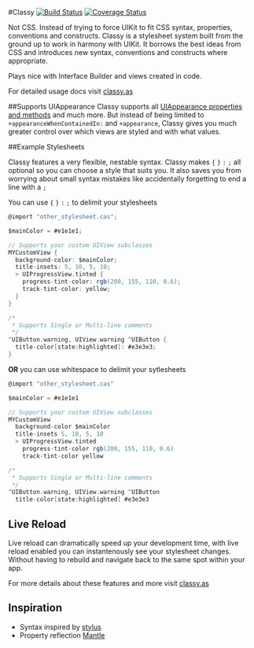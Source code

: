 #Classy [![Build Status](https://travis-ci.org/keithnorm/Classy.svg?branch=master)](https://travis-ci.org/keithnorm/Classy) [![Coverage Status](https://img.shields.io/coveralls/cloudkite/Classy.svg)](https://coveralls.io/r/cloudkite/Classy?branch=master)

Not CSS. Instead of trying to force UIKit to fit CSS syntax, properties, conventions and constructs. Classy is a stylesheet system built from the ground up to work in harmony with UIKit. It borrows the best ideas from CSS and introduces new syntax, conventions and constructs where appropriate.

Plays nice with Interface Builder and views created in code.

For detailed usage docs visit [classy.as](http://classy.as/)

##Supports UIAppearance
Classy supports all [UIAppearance properties and methods](https://github.com/cloudkite/Classy/blob/master/Tests/UIAppearance-setters.md) and much more. But instead of being limited to `+appearanceWhenContainedIn:` and `+appearance`,
Classy gives you much greater control over which views are styled and with what values.

##Example Stylesheets

Classy features a very flexible, nestable syntax. 
Classy makes `{`   `}`   `:`   `;` all optional so you can choose a style that suits you. It also saves you from worrying about small syntax mistakes like accidentally forgetting to end a line with a `;`

You can use `{`   `}`   `:`   `;` to delimit your stylesheets

```Scala
@import "other_stylesheet.cas";

$mainColor = #e1e1e1;

// Supports your custom UIView subclasses
MYCustomView {
  background-color: $mainColor;
  title-insets: 5, 10, 5, 10;
  > UIProgressView.tinted {
    progress-tint-color: rgb(200, 155, 110, 0.6);
    track-tint-color: yellow;
  }
}

/*
 * Supports Single or Multi-line comments
 */
^UIButton.warning, UIView.warning ^UIButton {
  title-color[state:highlighted]: #e3e3e3;
}
```

**OR** you can use whitespace to delimit your sytlesheets

```Scala
@import "other_stylesheet.cas"

$mainColor = #e1e1e1

// Supports your custom UIView subclasses
MYCustomView 
  background-color $mainColor
  title-insets 5, 10, 5, 10
  > UIProgressView.tinted 
    progress-tint-color rgb(200, 155, 110, 0.6)
    track-tint-color yellow

/*
 * Supports Single or Multi-line comments
 */
^UIButton.warning, UIView.warning ^UIButton 
  title-color[state:highlighted] #e3e3e3
```

## Live Reload
Live reload can dramatically speed up your development time, with live reload enabled you can instantenously see your stylesheet changes. Without having to rebuild and navigate back to the same spot within your app.

For more details about these features and more visit [classy.as](http://classy.as/)

## Inspiration
- Syntax inspired by [stylus](http://learnboost.github.io/stylus/)
- Property reflection [Mantle](https://github.com/github/mantle)

